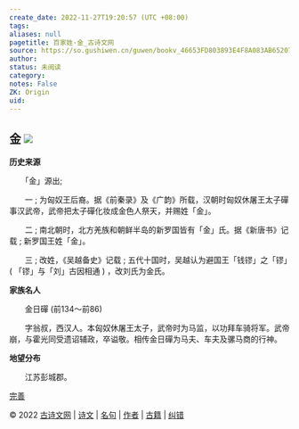 ```yaml
---
create_date: 2022-11-27T19:20:57 (UTC +08:00)
tags: 
aliases: null
pagetitle: 百家姓·金_古诗文网
source: https://so.gushiwen.cn/guwen/bookv_46653FD803893E4F8A083AB65207B7E5.aspx
author: 
status: 未阅读
category: 
notes: False
ZK: Origin
uid: 
---
```


## **金** ![](https://song.gushiwen.cn/siteimg/speak-er.png)

**历史来源**

　　「金」源出;

　　一 ; 为匈奴王后裔。据《前秦录》及《广韵》所载，汉朝时匈奴休屠王太子磾事汉武帝，武帝把太子磾化妆成金色人祭天，并赐姓「金」。

　　二 ; 南北朝时，北方羌族和朝鲜半岛的新罗国皆有「金」氏。据《新唐书》记载 ; 新罗国王姓「金」。

　　三 ; 改姓，《吴越备史》记载 ; 五代十国时，吴越认为避国王「钱镠」之「镠」( 「镠」与「刘」古因相通 ) ，改刘氏为金氏。

**家族名人**

　　金日磾 (前134～前86)

　　字翁叔，西汉人。本匈奴休屠王太子，武帝时为马监，以功拜车骑将军。武帝崩，与霍光同受遗诏辅政，卒谥敬。相传金日磾为马夫、车夫及骡马商的行神。

**地望分布**

　　江苏彭城郡。

[完善](https://so.gushiwen.cn/jiucuo.aspx?u=%e7%ab%a0%e8%8a%822335%e3%80%8a%e7%99%be%e5%ae%b6%e5%a7%93%c2%b7%e9%87%91%e3%80%8b)

© 2022 [古诗文网](https://www.gushiwen.cn/) | [诗文](https://so.gushiwen.cn/shiwens/) | [名句](https://so.gushiwen.cn/mingjus/) | [作者](https://so.gushiwen.cn/authors/) | [古籍](https://so.gushiwen.cn/guwen/) | [纠错](https://so.gushiwen.cn/jiucuo.aspx?u=)
